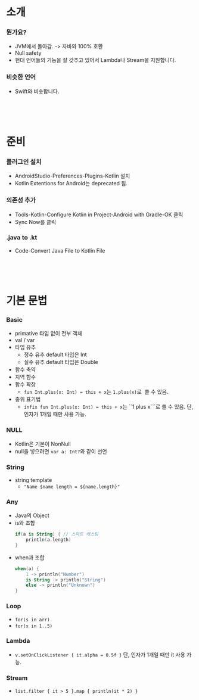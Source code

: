 # 소개
### 뭔가요?
- JVM에서 돌아감. -> 자바와 100% 호환
- Null safety
- 현대 언어들의 기능을 잘 갖추고 있어서 Lambda나 Stream을 지원합니다.

### 비슷한 언어
- Swift와 비슷합니다.
<br/>
<br/>
<br/>

# 준비
### 플러그인 설치
- AndroidStudio-Preferences-Plugins-Kotlin 설치
- Kotlin Extentions for Android는 deprecated 됨.

### 의존성 추가
- Tools-Kotlin-Configure Kotlin in Project-Android with Gradle-OK 클릭
- Sync Now를 클릭

### .java to .kt
- Code-Convert Java File to Kotlin File 
<br/>
<br/>
<br/>

# 기본 문법
### Basic
- primative 타입 없이 전부 객체
- val / var
- 타입 유추
	- 정수 유추 default 타입은 Int
	- 실수 유추 default 타입은 Double
- 함수 축약
- 지역 함수
- 함수 확장
	- ```fun Int.plus(x: Int) = this + x```는 ```1.plus(x)```로  쓸 수 있음.
- 중위 표기법
	- ```infix fun Int.plus(x: Int) = this + x```는 ``1 plus x```로 쓸 수 있음. 단, 인자가 1개일 때만 사용 가능.

### NULL
- Kotlin은 기본이 NonNull
- null을 넣으려면 ```var a: Int?```와 같이 선언

### String
- string template
	- ```"Name $name length = ${name.length}"```

### Any
- Java의 Object
- is와 조합
	```kotlin
	if(a is String) { // 스마트 캐스팅
		println(a.length)
	}
	```
- when과 조합
	```kotlin
	when(a) {
		1 -> println("Number")
		is String -> println("String")
		else -> println("Unknown")
	}
	```

### Loop
- ```for(s in arr)```
- ```for(x in 1..5)```

### Lambda
- ```v.setOnClickListener { it.alpha = 0.5f }``` 단, 인자가 1개일 때만 it 사용 가능.

### Stream
- ```list.filter { it > 5 }.map { println(it * 2) }```
